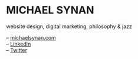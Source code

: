 # MICHAEL SYNAN
website design, digital marketing, philosophy & jazz

&ndash; [michaelsynan.com](https://michaelsynan.com) <br />
&ndash; [LinkedIn](https://www.linkedin.com/in/hellomichaelsynan) <br />
&ndash; [Twitter](https://twitter.com/0x_forest) <br />
